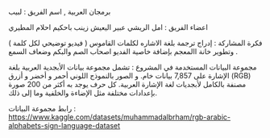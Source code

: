 برمجان العربية , اسم الفريق : لبيب 

اعضاء الفريق : 
امل الريشي
عبير اليعيش
زينب باحكيم
احلام المطيري

فكرة المشاركة : إدراج ترجمة بلغة الاشاره لكلمات القاموس ( فيديو توضيحي لكل كلمة ) وتطوير خانة االمعجم بإضافة خاصية الفديو اصحاب الصم والبكم وضعاف السمع .

مجموعة البيانات المستخدمة في المشروع :
تشمل مجموعة بيانات الأبجدية العربية بلغة الإشارة على 7,857 بيانات خام. و الصور بالنموذج اللوني أحمر و أخضر و أزرق (RGB) مصنفة بالكامل لأبجديات لغة الإشارة العربية.
كل حرف يوجد به أكثر من 200 صورة بإعدادات مختلفة مثل الإضاءة والخلفية وما إلى ذلك.

رابط مجموعة البيانات : https://www.kaggle.com/datasets/muhammadalbrham/rgb-arabic-alphabets-sign-language-dataset
